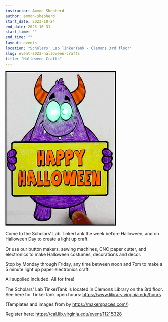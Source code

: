 ```yaml
---
instructor: Ammon Shepherd
author: ammon-shepherd
start_date: 2023-10-24
end_date: 2023-10-31
start_time: ""
end_time: ""
layout: events
location: "Scholars' Lab TinkerTank - Clemons 3rd floor"
slug: event-2023-halloween-crafts
title: "Halloween Crafts"
---
```


![Halloween Crafts](/assets/post-media/workshops/happy-monster-animation.gif)

Come to the Scholars’ Lab TinkerTank the week before Halloween, and on Halloween Day to create a light up craft.

Or use our button makers, sewing machines, CNC paper cutter, and electronics to make Halloween costumes, decorations and decor.

Stop by Monday through Friday, any time between noon and 7pm to make a 5 minute light up paper electronics craft!

All supplied included. All for free!

The Scholars' Lab TinkerTank is located in Clemons Library on the 3rd floor. See here for TinkerTank open hours: <a href="https://www.library.virginia.edu/hours">https://www.library.virginia.edu/hours</a>

(Templates and images from by https://makerspaces.com/)

Register here: [https://cal.lib.virginia.edu/event/11215328 ](https://cal.lib.virginia.edu/event/11215328)
